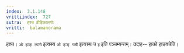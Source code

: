 ```yaml
---
index:  3.1.148
vrittiindex:  727
sutra:  हश्च व्रीहिकालयोः
vritti:  balamanorama 
---
```


हश्च। `ओ हाक् त्यागे` इत्यस्य `ओ हाङ् गतौ` इत्यस्य च `ह` इति पञ्चम्यन्तम्। तदाह-- हाको हाङश्चेति।

